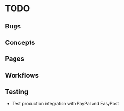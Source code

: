 # TODO

## Bugs

## Concepts

## Pages

## Workflows

## Testing
- Test production integration with PayPal and EasyPost
